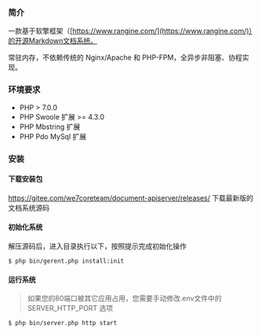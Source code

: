 ### 简介

一款基于软擎框架（[https://www.rangine.com/](https://www.rangine.com/)）的开源Markdown文档系统。

常驻内存，不依赖传统的 Nginx/Apache 和 PHP-FPM，全异步非阻塞、协程实现。

### 环境要求

  * PHP > 7.0.0
  * PHP Swoole 扩展 >= 4.3.0
  * PHP Mbstring 扩展
  * PHP Pdo MySql 扩展

### 安装

#### 下载安装包

https://gitee.com/we7coreteam/document-apiserver/releases/ 下载最新版的文档系统源码

#### 初始化系统

解压源码后，进入目录执行以下，按照提示完成初始化操作

```
$ php bin/gerent.php install:init
```

#### 运行系统

> 如果您的80端口被其它应用占用，您需要手动修改.env文件中的 SERVER_HTTP_PORT 选项

```
$ php bin/server.php http start
```









